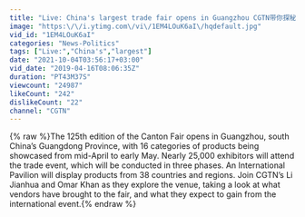 ```yaml
---
title: "Live: China's largest trade fair opens in Guangzhou CGTN带你探秘第125届广交会"
image: "https:\/\/i.ytimg.com\/vi\/1EM4LOuK6aI\/hqdefault.jpg"
vid_id: "1EM4LOuK6aI"
categories: "News-Politics"
tags: ["Live:","China's","largest"]
date: "2021-10-04T03:56:17+03:00"
vid_date: "2019-04-16T08:06:35Z"
duration: "PT43M37S"
viewcount: "24987"
likeCount: "242"
dislikeCount: "22"
channel: "CGTN"
---
```

{% raw %}The 125th edition of the Canton Fair opens in Guangzhou, south China’s Guangdong Province, with 16 categories of products being showcased from mid-April to early May. Nearly 25,000 exhibitors will attend the trade event, which will be conducted in three phases. An International Pavilion will display products from 38 countries and regions. Join CGTN’s Li Jianhua and Omar Khan as they explore the venue, taking a look at what vendors have brought to the fair, and what they expect to gain from the international event.{% endraw %}
